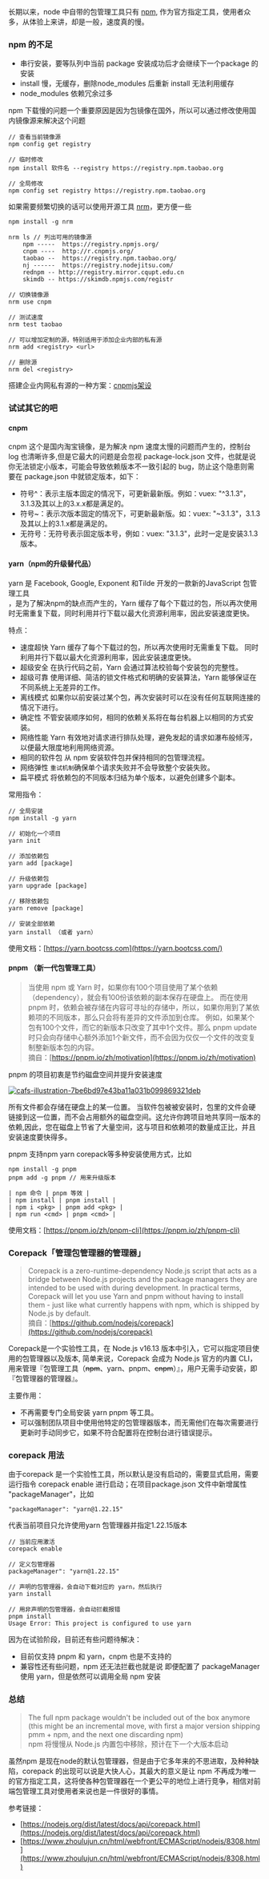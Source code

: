 长期以来，node 中自带的包管理工具只有 [npm](https://docs.npmjs.com/), 作为官方指定工具，使用者众多，从体验上来讲，却是一般，速度真的慢。

### npm 的不足

-   串行安装，要等队列中当前 package 安装成功后才会继续下一个package 的安装
-   install 慢，无缓存，删除node_modules 后重新 install 无法利用缓存
-   node_modules 依赖冗余过多

npm 下载慢的问题一个重要原因是因为包镜像在国外，所以可以通过修改使用国内镜像源来解决这个问题

```
// 查看当前镜像源
npm config get registry

// 临时修改
npm install 软件名 --registry https://registry.npm.taobao.org

// 全局修改
npm config set registry https://registry.npm.taobao.org 
```

如果需要频繁切换的话可以使用开源工具 [nrm](https://github.com/Pana/nrm)，更方便一些

```
npm install -g nrm

nrm ls // 列出可用的镜像源
    npm -----  https://registry.npmjs.org/
    cnpm ----  http://r.cnpmjs.org/
    taobao --  https://registry.npm.taobao.org/
    nj ------  https://registry.nodejitsu.com/
    rednpm -- http://registry.mirror.cqupt.edu.cn
    skimdb -- https://skimdb.npmjs.com/registr
    
// 切换镜像源
nrm use cnpm 

// 测试速度
nrm test taobao 

// 可以增加定制的源，特别适用于添加企业内部的私有源
nrm add <registry> <url>

// 删除源
nrm del <registry>
```

搭建企业内网私有源的一种方案：[cnpmjs架设](https://segmentfault.com/a/1190000000368906)

### 试试其它的吧

#### cnpm

cnpm 这个是国内淘宝镜像，是为解决 npm 速度太慢的问题而产生的，控制台log 也清晰许多,但是它最大的问题是会忽视 package-lock.json 文件，也就是说 你无法锁定小版本，可能会导致依赖版本不一致引起的 bug，防止这个隐患则需要在 package.json 中就锁定版本，如下：

-   符号^：表示主版本固定的情况下，可更新最新版。例如：vuex: "^3.1.3"，3.1.3及其以上的3.x.x都是满足的。
-   符号~：表示次版本固定的情况下，可更新最新版。如：vuex: "~3.1.3"，3.1.3及其以上的3.1.x都是满足的。
-   无符号：无符号表示固定版本号，例如：vuex: "3.1.3"，此时一定是安装3.1.3版本。

#### yarn（npm的升级替代品）

yarn 是 Facebook, Google, Exponent 和Tilde 开发的一款新的JavaScript 包管理工具  
，是为了解决npm的缺点而产生的，Yarn 缓存了每个下载过的包，所以再次使用时无需重复下载，同时利用并行下载以最大化资源利用率，因此安装速度更快。

特点：

-   速度超快 Yarn 缓存了每个下载过的包，所以再次使用时无需重复下载。 同时利用并行下载以最大化资源利用率，因此安装速度更快。
-   超级安全 在执行代码之前，Yarn 会通过算法校验每个安装包的完整性。
-   超级可靠 使用详细、简洁的锁文件格式和明确的安装算法，Yarn 能够保证在不同系统上无差异的工作。
-   离线模式 如果你以前安装过某个包，再次安装时可以在没有任何互联网连接的情况下进行。
-   确定性 不管安装顺序如何，相同的依赖关系将在每台机器上以相同的方式安装。
-   网络性能 Yarn 有效地对请求进行排队处理，避免发起的请求如瀑布般倾泻，以便最大限度地利用网络资源。
-   相同的软件包 从 npm 安装软件包并保持相同的包管理流程。
-   网络弹性 `重试机制`确保单个请求失败并不会导致整个安装失败。
-   扁平模式 将依赖包的不同版本归结为单个版本，以避免创建多个副本。

常用指令：

```
// 全局安装
npm install -g yarn

// 初始化一个项目
yarn init

// 添加依赖包
yarn add [package]

// 升级依赖包
yarn upgrade [package]

// 移除依赖包
yarn remove [package]

// 安装全部依赖
yarn install （或者 yarn）
```

使用文档：[https://yarn.bootcss.com](https://yarn.bootcss.com/)

#### pnpm （新一代包管理工具）

> 当使用 npm 或 Yarn 时，如果你有100个项目使用了某个依赖（dependency），就会有100份该依赖的副本保存在硬盘上。 而在使用 pnpm 时，依赖会被存储在内容可寻址的存储中，所以，如果你用到了某依赖项的不同版本，那么只会将有差异的文件添加到仓库。 例如，如果某个包有100个文件，而它的新版本只改变了其中1个文件。那么 pnpm update 时只会向存储中心额外添加1个新文件，而不会因为仅仅一个文件的改变复制整新版本包的内容。  
> 摘自：[https://pnpm.io/zh/motivation](https://pnpm.io/zh/motivation)

pnpm 的项目初衷是节约磁盘空间并提升安装速度

[![cafs-illustration-7be6bd97e43ba11a031b099869321deb](https://user-images.githubusercontent.com/37775265/154393765-9359698b-d3c8-4632-9b7f-eddafc853188.jpeg)](https://user-images.githubusercontent.com/37775265/154393765-9359698b-d3c8-4632-9b7f-eddafc853188.jpeg)

所有文件都会存储在硬盘上的某一位置。 当软件包被被安装时，包里的文件会硬链接到这一位置，而不会占用额外的磁盘空间。这允许你跨项目地共享同一版本的依赖,因此，您在磁盘上节省了大量空间，这与项目和依赖项的数量成正比，并且安装速度要快得多。

pnpm 支持npm yarn corepack等多种安装使用方式，比如

```
npm install -g pnpm
pnpm add -g pnpm // 用来升级版本

| npm 命令 | pnpm 等效 |
| npm install | pnpm install |
| npm i <pkg> | pnpm add <pkg> |
| npm run <cmd> | pnpm <cmd> |
```

使用文档：[https://pnpm.io/zh/pnpm-cli](https://pnpm.io/zh/pnpm-cli)

### Corepack「管理包管理器的管理器」

> Corepack is a zero-runtime-dependency Node.js script that acts as a bridge between Node.js projects and the package managers they are intended to be used with during development. In practical terms, Corepack will let you use Yarn and pnpm without having to install them - just like what currently happens with npm, which is shipped by Node.js by default.  
> 摘自：[https://github.com/nodejs/corepack](https://github.com/nodejs/corepack)

Corepack是一个实验性工具，在 Node.js v16.13 版本中引入，它可以指定项目使用的包管理器以及版本, 简单来说，Corepack 会成为 Node.js 官方的内置 CLI，用来管理『包管理工具（~~npm~~、yarn、pnpm、~~cnpm~~）』，用户无需手动安装，即『包管理器的管理器』。

主要作用：

-   不再需要专门全局安装 yarn pnpm 等工具。
-   可以强制团队项目中使用他特定的包管理器版本，而无需他们在每次需要进行更新时手动同步它，如果不符合配置将在控制台进行错误提示。

### corepack 用法

由于corepack 是一个实验性工具，所以默认是没有启动的，需要显式启用，需要运行指令 corepack enable 进行启动；在项目package.json 文件中新增属性 "packageManager"，比如

```
"packageManager": "yarn@1.22.15"

```

代表当前项目只允许使用yarn 包管理器并指定1.22.15版本

```
// 当前应用激活
corepack enable

// 定义包管理器
packageManager": "yarn@1.22.15"

// 声明的包管理器，会自动下载对应的 yarn，然后执行
yarn install

// 用非声明的包管理器，会自动拦截报错
pnpm install
Usage Error: This project is configured to use yarn
```

因为在试验阶段，目前还有些问题待解决：

-   目前仅支持 pnpm 和 yarn，cnpm 也是不支持的
-   兼容性还有些问题，npm 还无法拦截也就是说 即便配置了 packageManager 使用 yarn，但是依然可以调用全局 npm 安装

### 总结

> The full npm package wouldn't be included out of the box anymore (this might be an incremental move, with first a major version shipping pmm + npm, and the next one discarding npm)  
> npm 将慢慢从 Node.js 内置包中移除，预计在下一个大版本启动

虽然npm 是现在node的默认包管理器，但是由于它多年来的不思进取，及种种缺陷，corepack 的出现可以说是大快人心，其最大的意义是让 npm 不再成为唯一的官方指定工具，这将使各种包管理器在一个更公平的地位上进行竞争，相信对前端包管理工具对使用者来说也是一件很好的事情。

参考链接：

-   [https://nodejs.org/dist/latest/docs/api/corepack.html](https://nodejs.org/dist/latest/docs/api/corepack.html)
-   [https://www.zhoulujun.cn/html/webfront/ECMAScript/nodejs/8308.html](https://www.zhoulujun.cn/html/webfront/ECMAScript/nodejs/8308.html)